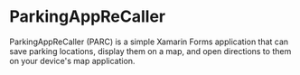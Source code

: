 # ParkingAppReCaller
ParkingAppReCaller (PARC) is a simple Xamarin Forms application that can save parking locations, display them on a map, and open directions to them on your device's map application.
